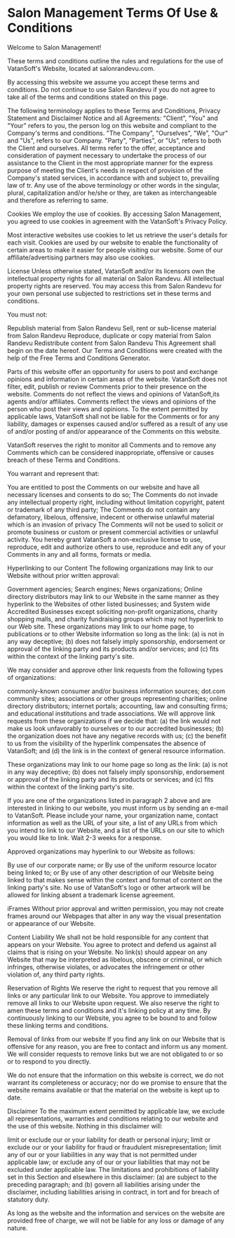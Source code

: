# Salon Management Terms Of Use & Conditions

Welcome to Salon Management!

These terms and conditions outline the rules and regulations for the use of VatanSoft's Website, located at salonrandevu.com.

By accessing this website we assume you accept these terms and conditions. Do not continue to use Salon Randevu if you do not agree to take all of the terms and conditions stated on this page.

The following terminology applies to these Terms and Conditions, Privacy Statement and Disclaimer Notice and all Agreements: "Client", "You" and "Your" refers to you, the person log on this website and compliant to the Company's terms and conditions. "The Company", "Ourselves", "We", "Our" and "Us", refers to our Company. "Party", "Parties", or "Us", refers to both the Client and ourselves. All terms refer to the offer, acceptance and consideration of payment necessary to undertake the process of our assistance to the Client in the most appropriate manner for the express purpose of meeting the Client's needs in respect of provision of the Company's stated services, in accordance with and subject to, prevailing law of tr. Any use of the above terminology or other words in the singular, plural, capitalization and/or he/she or they, are taken as interchangeable and therefore as referring to same.

Cookies
We employ the use of cookies. By accessing Salon Management, you agreed to use cookies in agreement with the VatanSoft's Privacy Policy.

Most interactive websites use cookies to let us retrieve the user's details for each visit. Cookies are used by our website to enable the functionality of certain areas to make it easier for people visiting our website. Some of our affiliate/advertising partners may also use cookies.

License
Unless otherwise stated, VatanSoft and/or its licensors own the intellectual property rights for all material on Salon Randevu. All intellectual property rights are reserved. You may access this from Salon Randevu for your own personal use subjected to restrictions set in these terms and conditions.

You must not:

Republish material from Salon Randevu
Sell, rent or sub-license material from Salon Randevu
Reproduce, duplicate or copy material from Salon Randevu
Redistribute content from Salon Randevu
This Agreement shall begin on the date hereof. Our Terms and Conditions were created with the help of the Free Terms and Conditions Generator.

Parts of this website offer an opportunity for users to post and exchange opinions and information in certain areas of the website. VatanSoft does not filter, edit, publish or review Comments prior to their presence on the website. Comments do not reflect the views and opinions of VatanSoft,its agents and/or affiliates. Comments reflect the views and opinions of the person who post their views and opinions. To the extent permitted by applicable laws, VatanSoft shall not be liable for the Comments or for any liability, damages or expenses caused and/or suffered as a result of any use of and/or posting of and/or appearance of the Comments on this website.

VatanSoft reserves the right to monitor all Comments and to remove any Comments which can be considered inappropriate, offensive or causes breach of these Terms and Conditions.

You warrant and represent that:

You are entitled to post the Comments on our website and have all necessary licenses and consents to do so;
The Comments do not invade any intellectual property right, including without limitation copyright, patent or trademark of any third party;
The Comments do not contain any defamatory, libelous, offensive, indecent or otherwise unlawful material which is an invasion of privacy
The Comments will not be used to solicit or promote business or custom or present commercial activities or unlawful activity.
You hereby grant VatanSoft a non-exclusive license to use, reproduce, edit and authorize others to use, reproduce and edit any of your Comments in any and all forms, formats or media.

Hyperlinking to our Content
The following organizations may link to our Website without prior written approval:

Government agencies;
Search engines;
News organizations;
Online directory distributors may link to our Website in the same manner as they hyperlink to the Websites of other listed businesses; and
System wide Accredited Businesses except soliciting non-profit organizations, charity shopping malls, and charity fundraising groups which may not hyperlink to our Web site.
These organizations may link to our home page, to publications or to other Website information so long as the link: (a) is not in any way deceptive; (b) does not falsely imply sponsorship, endorsement or approval of the linking party and its products and/or services; and (c) fits within the context of the linking party's site.

We may consider and approve other link requests from the following types of organizations:

commonly-known consumer and/or business information sources;
dot.com community sites;
associations or other groups representing charities;
online directory distributors;
internet portals;
accounting, law and consulting firms; and
educational institutions and trade associations.
We will approve link requests from these organizations if we decide that: (a) the link would not make us look unfavorably to ourselves or to our accredited businesses; (b) the organization does not have any negative records with us; (c) the benefit to us from the visibility of the hyperlink compensates the absence of VatanSoft; and (d) the link is in the context of general resource information.

These organizations may link to our home page so long as the link: (a) is not in any way deceptive; (b) does not falsely imply sponsorship, endorsement or approval of the linking party and its products or services; and (c) fits within the context of the linking party's site.

If you are one of the organizations listed in paragraph 2 above and are interested in linking to our website, you must inform us by sending an e-mail to VatanSoft. Please include your name, your organization name, contact information as well as the URL of your site, a list of any URLs from which you intend to link to our Website, and a list of the URLs on our site to which you would like to link. Wait 2-3 weeks for a response.

Approved organizations may hyperlink to our Website as follows:

By use of our corporate name; or
By use of the uniform resource locator being linked to; or
By use of any other description of our Website being linked to that makes sense within the context and format of content on the linking party's site.
No use of VatanSoft's logo or other artwork will be allowed for linking absent a trademark license agreement.

iFrames
Without prior approval and written permission, you may not create frames around our Webpages that alter in any way the visual presentation or appearance of our Website.

Content Liability
We shall not be hold responsible for any content that appears on your Website. You agree to protect and defend us against all claims that is rising on your Website. No link(s) should appear on any Website that may be interpreted as libelous, obscene or criminal, or which infringes, otherwise violates, or advocates the infringement or other violation of, any third party rights.

Reservation of Rights
We reserve the right to request that you remove all links or any particular link to our Website. You approve to immediately remove all links to our Website upon request. We also reserve the right to amen these terms and conditions and it's linking policy at any time. By continuously linking to our Website, you agree to be bound to and follow these linking terms and conditions.

Removal of links from our website
If you find any link on our Website that is offensive for any reason, you are free to contact and inform us any moment. We will consider requests to remove links but we are not obligated to or so or to respond to you directly.

We do not ensure that the information on this website is correct, we do not warrant its completeness or accuracy; nor do we promise to ensure that the website remains available or that the material on the website is kept up to date.

Disclaimer
To the maximum extent permitted by applicable law, we exclude all representations, warranties and conditions relating to our website and the use of this website. Nothing in this disclaimer will:

limit or exclude our or your liability for death or personal injury;
limit or exclude our or your liability for fraud or fraudulent misrepresentation;
limit any of our or your liabilities in any way that is not permitted under applicable law; or
exclude any of our or your liabilities that may not be excluded under applicable law.
The limitations and prohibitions of liability set in this Section and elsewhere in this disclaimer: (a) are subject to the preceding paragraph; and (b) govern all liabilities arising under the disclaimer, including liabilities arising in contract, in tort and for breach of statutory duty.

As long as the website and the information and services on the website are provided free of charge, we will not be liable for any loss or damage of any nature.
